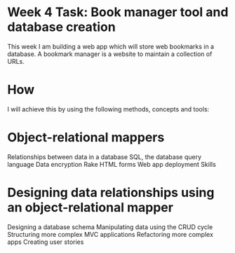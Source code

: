 # Week 4 Task: Book manager tool and database creation
This week I am building a web app which will store web bookmarks in a database. A bookmark manager is a website to maintain a collection of URLs.
# How
I will achieve this by using the following methods, concepts and tools:

# Object-relational mappers
Relationships between data in a database
SQL, the database query language
Data encryption
Rake
HTML forms
Web app deployment
Skills

# Designing data relationships using an object-relational mapper
Designing a database schema
Manipulating data using the CRUD cycle
Structuring more complex MVC applications
Refactoring more complex apps
Creating user stories
